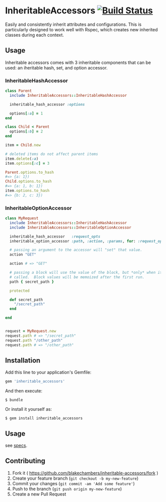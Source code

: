 # InheritableAccessors [![Build Status](https://travis-ci.org/blakechambers/inheritable-accessors.svg)](https://travis-ci.org/blakechambers/inheritable-accessors)

Easily and consistently inherit attributes and configurations.  This is particularly designed to work well with Rspec, which creates new inherited classes during each context.

## Usage

Inheritable accessors comes with 3 inheritable components that can be used:
an iheritable hash, set, and option accessor.

### InheritableHashAccessor

```ruby
class Parent
  include InheritableAccessors::InheritableHashAccessor

  inheritable_hash_accessor :options

  options[:a] = 1
end

class Child < Parent
  options[:b] = 2
end

item = Child.new

# deleted items do not affect parent items
item.delete(:a)
item.options[:c] = 3

Parent.options.to_hash
#=> {a: 1})
Child.options.to_hash
#=> {a: 1, b: 1})
item.options.to_hash
#=> {b: 2, c: 3})
```

### InheritableOptionAccessor

```ruby
class MyRequest
  include InheritableAccessors::InheritableHashAccessor
  include InheritableAccessors::InheritableOptionAccessor

  inheritable_hash_accessor   :request_opts
  inheritable_option_accessor :path, :action, :params, for: :request_opts

  # passing an argument to the accessor will "set" that value.
  action "GET"

  action # => "GET"

  # passing a block will use the value of the block, but *only* when it is
  # called.  Block values will be memoized after the first run.
  path { secret_path }

  protected

  def secret_path
    "/secret_path"
  end

end


request = MyRequest.new
request.path # => "/secret_path"
request.path "/other_path"
request.path # => "/other_path"


```

## Installation

Add this line to your application's Gemfile:

```ruby
gem 'inheritable_accessors'
```

And then execute:

    $ bundle

Or install it yourself as:

    $ gem install inheritable_accessors

## Usage

see [specs](https://github.com/blakechambers/inheritable-accessors/blob/master/spec/inheritable_accessors_spec.rb).

## Contributing

1. Fork it ( https://github.com/blakechambers/inheritable-accessors/fork )
2. Create your feature branch (`git checkout -b my-new-feature`)
3. Commit your changes (`git commit -am 'Add some feature'`)
4. Push to the branch (`git push origin my-new-feature`)
5. Create a new Pull Request
